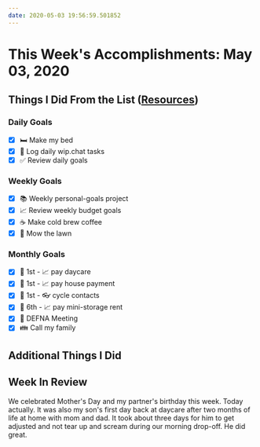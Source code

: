 ```yaml
---
date: 2020-05-03 19:56:59.501852
---
```


# This Week's Accomplishments: May 03, 2020

## Things I Did From the List ([Resources](resources.md))

### Daily Goals

- [x] :bed: Make my bed
- [x] :calendar: Log daily wip.chat tasks
- [x] :white_check_mark: Review daily goals

### Weekly Goals

- [x] :books: Weekly personal-goals project
- [x] :chart_with_upwards_trend: Review weekly budget goals
- [x] :coffee: Make cold brew coffee
- [x] :house_with_garden: Mow the lawn

### Monthly Goals

- [x] :calendar: 1st - :chart_with_upwards_trend: pay daycare
- [x] :calendar: 1st - :chart_with_upwards_trend: pay house payment
- [x] :calendar: 1st - :eyeglasses: cycle contacts
- [x] :calendar: 6th - :chart_with_upwards_trend: pay mini-storage rent
- [x] :calendar: DEFNA Meeting
- [x] :family: Call my family

## Additional Things I Did

## Week In Review

We celebrated Mother's Day and my partner's birthday this week. Today actually. It was also my son's first day back at daycare after two months of life at home with mom and dad. It took about three days for him to get adjusted and not tear up and scream during our morning drop-off. He did great.
